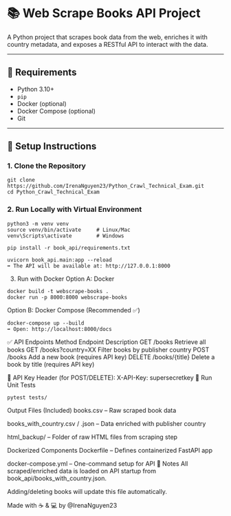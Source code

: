 # 📚 Web Scrape Books API Project

A Python project that scrapes book data from the web, enriches it with country metadata, and exposes a RESTful API to interact with the data.

---

## 🚀 Requirements

- Python 3.10+
- `pip`
- Docker (optional)
- Docker Compose (optional)
- Git

---

## 🧰 Setup Instructions

### 1. Clone the Repository

  ```
  git clone https://github.com/IrenaNguyen23/Python_Crawl_Technical_Exam.git
  cd Python_Crawl_Technical_Exam
  ```

### 2. Run Locally with Virtual Environment
  ```
  python3 -m venv venv
  source venv/bin/activate     # Linux/Mac
  venv\Scripts\activate        # Windows

  pip install -r book_api/requirements.txt

  uvicorn book_api.main:app --reload
  ➡️ The API will be available at: http://127.0.0.1:8000
  ```

3. Run with Docker
Option A: Docker
```
docker build -t webscrape-books .
docker run -p 8000:8000 webscrape-books
```

Option B: Docker Compose (Recommended ✅)
```
docker-compose up --build
➡️ Open: http://localhost:8000/docs
```

✅ API Endpoints
Method	Endpoint	Description
GET	/books	Retrieve all books
GET	/books?country=XX	Filter books by publisher country
POST	/books	Add a new book (requires API key)
DELETE	/books/{title}	Delete a book by title (requires API key)

🔐 API Key Header (for POST/DELETE):
X-API-Key: supersecretkey
🧪 Run Unit Tests
```
pytest tests/
```
Output Files (Included)
books.csv – Raw scraped book data

books_with_country.csv / .json – Data enriched with publisher country

html_backup/ – Folder of raw HTML files from scraping step

Dockerized Components
Dockerfile – Defines containerized FastAPI app

docker-compose.yml – One-command setup for API
📝 Notes
All scraped/enriched data is loaded on API startup from book_api/books_with_country.json.

Adding/deleting books will update this file automatically.


Made with ☕ & 💻 by @IrenaNguyen23
